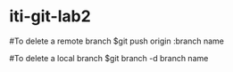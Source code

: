 # iti-git-lab2

#To delete a remote branch
$git push origin :branch name

#To delete a local branch
$git branch -d branch name

